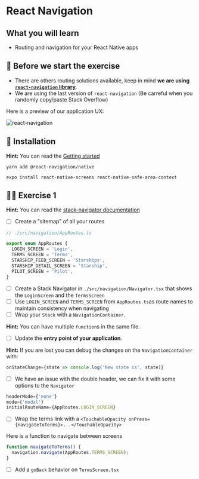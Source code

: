 # React Navigation

## What you will learn

- Routing and navigation for your React Native apps

## 👾 Before we start the exercise

- There are others routing solutions available, keep in mind **we are using [`react-navigation` library](https://reactnavigation.org/)**.
- We are using the last version of `react-navigation` (Be carreful when you randomly copy/paste Stack Overflow)

Here is a preview of our application UX:

![react-navigation](https://raw.githubusercontent.com/flexbox/react-native-workshop/main/challenges/react-navigation/react-navigation.png)

## 📡 Installation

**Hint:** You can read the [Getting started](https://reactnavigation.org/docs/getting-started)

```console
yarn add @react-navigation/native
```

```console
expo install react-native-screens react-native-safe-area-context
```

## 👨‍🚀 Exercise 1

**Hint:** You can read the [stack-navigator documentation](https://reactnavigation.org/docs/stack-navigator/)

- [ ] Create a "sitemap" of all your routes

```javascript
// ./src/navigation/AppRoutes.ts

export enum AppRoutes {
  LOGIN_SCREEN = 'Login',
  TERMS_SCREEN = 'Terms',
  STARSHIP_FEED_SCREEN = 'Starships',
  STARSHIP_DETAIL_SCREEN = 'Starship',
  PILOT_SCREEN = 'Pilot',
}
```

- [ ] Create a Stack Navigator in `./src/navigation/Navigator.tsx` that shows the `LoginScreen` and the `TermsScreen`
- [ ] Use `LOGIN_SCREEN` and `TERMS_SCREEN` from `AppRoutes.ts`as route names to maintain consistency when navigating
- [ ] Wrap your `Stack` with a `NavigationContainer`.

**Hint:** You can have multiple `function`s in the same file.

- [ ] Update the **entry point of your application**.

**Hint:** If you are lost you can debug the changes on the `NavigationContainer` with:

```javascript
onStateChange={state => console.log('New state is', state)}
```

- [ ] We have an issue with the double header, we can fix it with some options to the `Navigator`

```javascript
headerMode={'none'}
mode={'modal'}
initialRouteName={AppRoutes.LOGIN_SCREEN}
```

- [ ] Wrap the terms link with a `<TouchableOpacity onPress={navigateToTerms}>...</TouchableOpacity>`

Here is a function to navigate between screens

```javascript
function navigateToTerms() {
  navigation.navigate(AppRoutes.TERMS_SCREEN);
}
```

- [ ] Add a `goBack` behavior on `TermsScreen.tsx`
